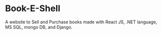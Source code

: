 # Book-E-Shell
A website to Sell and Purchase books made with React JS, .NET language, MS SQL, mongo DB, and Django.
